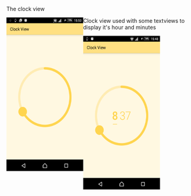 The clock view

<a href="url"><img src="https://github.com/icostel/ClockView/blob/master/just_clock_view.png" align="left" height="400" width="200" ></a>

Clock view used with some textviews to display it's hour and minutes

<a href="url"><img src="https://github.com/icostel/ClockView/blob/master/clock_view_screenshot.png" align="left" height="400" width="200" ></a>
